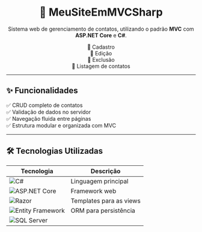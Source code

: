 <h1 align="center">📇 MeuSiteEmMVCSharp</h1>

<p align="center">Sistema web de gerenciamento de contatos, utilizando o padrão <strong>MVC</strong> com <strong>ASP.NET Core</strong> e <strong>C#</strong>.</p>

<div align="center">

🔹 Cadastro  
🔹 Edição  
🔹 Exclusão  
🔹 Listagem de contatos  

</div>

---

## ✨ Funcionalidades

✅ CRUD completo de contatos  
✅ Validação de dados no servidor  
✅ Navegação fluida entre páginas  
✅ Estrutura modular e organizada com MVC

---

## 🛠️ Tecnologias Utilizadas

| Tecnologia | Descrição |
|------------|-----------|
| ![C#](https://img.shields.io/badge/C%23-239120?style=flat-square&logo=c-sharp&logoColor=white) | Linguagem principal |
| ![ASP.NET Core](https://img.shields.io/badge/ASP.NET%20Core-512BD4?style=flat-square&logo=dotnet&logoColor=white) | Framework web |
| ![Razor](https://img.shields.io/badge/Razor-68217A?style=flat-square&logo=dotnet) | Templates para as views |
| ![Entity Framework](https://img.shields.io/badge/Entity%20Framework-512BD4?style=flat-square&logo=nuget&logoColor=white) | ORM para persistência |
| ![SQL Server](https://img.shields.io/badge/SQL%20Server-CC2927?style=)

